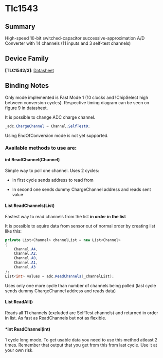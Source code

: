 ﻿# Tlc1543

## Summary

High-speed 10-bit switched-capacitor successive-approximation A/D Converter with 14 channels (11 inputs and 3 self-test channels)

## Device Family

**[TLC1542/3]**: [Datasheet](https://www.ti.com/lit/ds/symlink/tlc1543.pdf)

## Binding Notes

Only mode implemented is Fast Mode 1 (10 clocks and !ChipSelect high between conversion cycles). 
Respective timing diagram can be seen on figure 9 in datasheet.

It is possible to change ADC charge channel.

```c#
_adc.ChargeChannel = Channel.SelfTest0;
```

Using EndOfConversion mode is not yet supported.

### Available methods to use are:

#### int ReadChannel(Channel)

Simple way to poll one channel.
Uses 2 cycles:

- In first cycle sends address to read from

- In second one sends dummy ChargeChannel address and reads sent value

#### List<int> ReadChannels(List<Channel>)

Fastest way to read channels from the list **in order in the list**

It is possible to aquire data from sensor out of normal order by creating list like this:

```c#
private List<Channel> channelList = new List<Channel>
{
    Channel.A4,
    Channel.A2,
    Channel.A0,
    Channel.A1,
    Channel.A3
};
List<int> values = adc.ReadChannels(_channelList);
```

Uses only one more cycle than number of channels being polled (last cycle sends dummy ChargeChannel address and reads data)

#### List<int> ReadAll()

Reads all 11 channels (excluded are SelfTest channels) and returned in order in list. As fast as ReadChannels but not as flexible.

#### *int ReadChannel(int)

1 cycle long mode. To get usable data you need to use this method atleast 2 times. Remember that output that you get from this from last cycle. Use it at your own risk.
